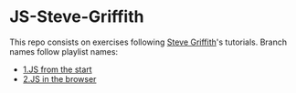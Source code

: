 # JS-Steve-Griffith
This repo consists on exercises following [Steve Griffith](https://www.youtube.com/c/SteveGriffith-Prof3ssorSt3v3/about)'s tutorials.
Branch names follow playlist names:
- [1.JS from the start](https://www.youtube.com/watch?v=zjVFuft1O2Y&list=PLyuRouwmQCjkYdv4VjuIbvcMZVWSdOm58)
- [2.JS in the browser](https://www.youtube.com/watch?v=fWDVDm4HRwA&list=PLyuRouwmQCjmQTKvgqIgah03HF1wrYkA9)


